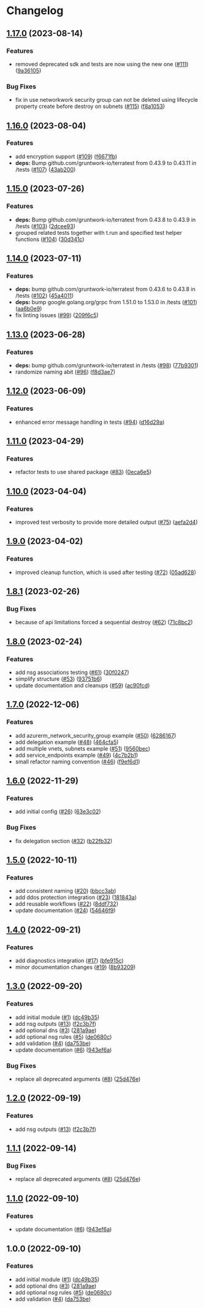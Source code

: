 # Changelog

## [1.17.0](https://github.com/aztfmods/terraform-azure-vnet/compare/v1.16.0...v1.17.0) (2023-08-14)


### Features

* removed deprecated sdk and tests are now using the new one ([#111](https://github.com/aztfmods/terraform-azure-vnet/issues/111)) ([9a36105](https://github.com/aztfmods/terraform-azure-vnet/commit/9a3610519ea96a999fd48aee7f3956bc86f082b4))


### Bug Fixes

* fix in use networkwork security group can not be deleted using lifecycle property create before destroy on subnets ([#115](https://github.com/aztfmods/terraform-azure-vnet/issues/115)) ([f8a1053](https://github.com/aztfmods/terraform-azure-vnet/commit/f8a10536ba2b5edb6121baf9f75d9b23b3e89f81))

## [1.16.0](https://github.com/aztfmods/terraform-azure-vnet/compare/v1.15.0...v1.16.0) (2023-08-04)


### Features

* add encryption support ([#109](https://github.com/aztfmods/terraform-azure-vnet/issues/109)) ([f6671fb](https://github.com/aztfmods/terraform-azure-vnet/commit/f6671fb965d6a3e70ac7eaeb21cb5e7cd81a3912))
* **deps:** Bump github.com/gruntwork-io/terratest from 0.43.9 to 0.43.11 in /tests ([#107](https://github.com/aztfmods/terraform-azure-vnet/issues/107)) ([43ab200](https://github.com/aztfmods/terraform-azure-vnet/commit/43ab200a5155e765f2d04171fcb5fc9abf2cb199))

## [1.15.0](https://github.com/aztfmods/terraform-azure-vnet/compare/v1.14.0...v1.15.0) (2023-07-26)


### Features

* **deps:** Bump github.com/gruntwork-io/terratest from 0.43.8 to 0.43.9 in /tests ([#103](https://github.com/aztfmods/terraform-azure-vnet/issues/103)) ([2dcee93](https://github.com/aztfmods/terraform-azure-vnet/commit/2dcee93250f5cd95e7e18e57924aafc2c5d88d55))
* grouped related tests together with t.run and specified test helper functions ([#104](https://github.com/aztfmods/terraform-azure-vnet/issues/104)) ([30d341c](https://github.com/aztfmods/terraform-azure-vnet/commit/30d341cc882ba388f6fb1dc65426710495b4acf8))

## [1.14.0](https://github.com/aztfmods/terraform-azure-vnet/compare/v1.13.0...v1.14.0) (2023-07-11)


### Features

* **deps:** bump github.com/gruntwork-io/terratest from 0.43.6 to 0.43.8 in /tests ([#102](https://github.com/aztfmods/terraform-azure-vnet/issues/102)) ([45a4011](https://github.com/aztfmods/terraform-azure-vnet/commit/45a401131e0220fe9f335da9c55ef8b2e72af54f))
* **deps:** bump google.golang.org/grpc from 1.51.0 to 1.53.0 in /tests ([#101](https://github.com/aztfmods/terraform-azure-vnet/issues/101)) ([aa6b0e9](https://github.com/aztfmods/terraform-azure-vnet/commit/aa6b0e9d49c146aebb0feba709ac1faac9e75775))
* fix linting issues ([#99](https://github.com/aztfmods/terraform-azure-vnet/issues/99)) ([209f6c5](https://github.com/aztfmods/terraform-azure-vnet/commit/209f6c592636f1a8b7830b294eba5894c35cd3d7))

## [1.13.0](https://github.com/aztfmods/module-azurerm-vnet/compare/v1.12.0...v1.13.0) (2023-06-28)


### Features

* **deps:** bump github.com/gruntwork-io/terratest in /tests ([#98](https://github.com/aztfmods/module-azurerm-vnet/issues/98)) ([77b9301](https://github.com/aztfmods/module-azurerm-vnet/commit/77b930185a0bdfe15acddd015e35b5a48e14a82f))
* randomize naming abit ([#96](https://github.com/aztfmods/module-azurerm-vnet/issues/96)) ([f8d3ae7](https://github.com/aztfmods/module-azurerm-vnet/commit/f8d3ae7b0139362858412ff4d584ec4e9e7e0536))

## [1.12.0](https://github.com/aztfmods/module-azurerm-vnet/compare/v1.11.0...v1.12.0) (2023-06-09)


### Features

* enhanced error message handling in tests ([#94](https://github.com/aztfmods/module-azurerm-vnet/issues/94)) ([d16d29a](https://github.com/aztfmods/module-azurerm-vnet/commit/d16d29a133afcd1388d987a2321ec5f7d0bcebeb))

## [1.11.0](https://github.com/aztfmods/module-azurerm-vnet/compare/v1.10.0...v1.11.0) (2023-04-29)


### Features

* refactor tests to use shared package ([#83](https://github.com/aztfmods/module-azurerm-vnet/issues/83)) ([0eca6e5](https://github.com/aztfmods/module-azurerm-vnet/commit/0eca6e52687617c4b6ecb08d5949e67502afdb40))

## [1.10.0](https://github.com/aztfmods/module-azurerm-vnet/compare/v1.9.0...v1.10.0) (2023-04-04)


### Features

* improved test verbosity to provide more detailed output ([#75](https://github.com/aztfmods/module-azurerm-vnet/issues/75)) ([aefa2d4](https://github.com/aztfmods/module-azurerm-vnet/commit/aefa2d4f55a4f30e361e6e30e6626cd0839a5a7e))

## [1.9.0](https://github.com/aztfmods/module-azurerm-vnet/compare/v1.8.1...v1.9.0) (2023-04-02)


### Features

* improved cleanup function, which is used after testing ([#72](https://github.com/aztfmods/module-azurerm-vnet/issues/72)) ([05ad628](https://github.com/aztfmods/module-azurerm-vnet/commit/05ad628c24b532b1f00a52ae2eac9ac0a6d62c1c))

## [1.8.1](https://github.com/aztfmods/module-azurerm-vnet/compare/v1.8.0...v1.8.1) (2023-02-26)


### Bug Fixes

* because of api limitations forced a sequential destroy ([#62](https://github.com/aztfmods/module-azurerm-vnet/issues/62)) ([71c8bc2](https://github.com/aztfmods/module-azurerm-vnet/commit/71c8bc29cd28c8bce3d37a1f6098eee88a6d9e7f))

## [1.8.0](https://github.com/aztfmods/module-azurerm-vnet/compare/v1.7.0...v1.8.0) (2023-02-24)


### Features

* add nsg associations testing ([#61](https://github.com/aztfmods/module-azurerm-vnet/issues/61)) ([30f0247](https://github.com/aztfmods/module-azurerm-vnet/commit/30f024783621d91f8fe880ee1d9e6217e76aa445))
* simplify structure ([#53](https://github.com/aztfmods/module-azurerm-vnet/issues/53)) ([93751b6](https://github.com/aztfmods/module-azurerm-vnet/commit/93751b6b9c04878b74684d5fc080558451a4e87c))
* update documentation and cleanups ([#59](https://github.com/aztfmods/module-azurerm-vnet/issues/59)) ([ac90fcd](https://github.com/aztfmods/module-azurerm-vnet/commit/ac90fcd1cc836c60a552ada2324e19b243a128d4))

## [1.7.0](https://github.com/aztfmods/module-azurerm-vnet/compare/v1.6.0...v1.7.0) (2022-12-06)


### Features

* add azurerm_network_security_group example ([#50](https://github.com/aztfmods/module-azurerm-vnet/issues/50)) ([6286167](https://github.com/aztfmods/module-azurerm-vnet/commit/6286167a6917ef2d68c37ce417bce829cb318052))
* add delegation example ([#48](https://github.com/aztfmods/module-azurerm-vnet/issues/48)) ([464cfa5](https://github.com/aztfmods/module-azurerm-vnet/commit/464cfa5ce29d52064538ad23c37a727d6f0233a5))
* add multiple vnets, subnets example ([#51](https://github.com/aztfmods/module-azurerm-vnet/issues/51)) ([9560bec](https://github.com/aztfmods/module-azurerm-vnet/commit/9560becc94e9689363465dae4682674b85059324))
* add service_endpoints example ([#49](https://github.com/aztfmods/module-azurerm-vnet/issues/49)) ([4c7b2b1](https://github.com/aztfmods/module-azurerm-vnet/commit/4c7b2b1ba1857b01b88f6f18ecf405d6ce46476c))
* small refactor naming convention ([#46](https://github.com/aztfmods/module-azurerm-vnet/issues/46)) ([f9ef6d1](https://github.com/aztfmods/module-azurerm-vnet/commit/f9ef6d1aad31a99c7d627c294d3829a9f82e3fce))

## [1.6.0](https://github.com/aztfmods/module-azurerm-vnet/compare/v1.5.0...v1.6.0) (2022-11-29)


### Features

* add initial config ([#26](https://github.com/aztfmods/module-azurerm-vnet/issues/26)) ([63e3c02](https://github.com/aztfmods/module-azurerm-vnet/commit/63e3c0274ba23b278ef544a96a35bee03c4fd842))


### Bug Fixes

* fix delegation section ([#32](https://github.com/aztfmods/module-azurerm-vnet/issues/32)) ([b22fb32](https://github.com/aztfmods/module-azurerm-vnet/commit/b22fb32a03234dcbe25fb5bbf60c0fdf3cb5efc9))

## [1.5.0](https://github.com/aztfmods/module-azurerm-vnet/compare/v1.4.0...v1.5.0) (2022-10-11)


### Features

* add consistent naming ([#20](https://github.com/aztfmods/module-azurerm-vnet/issues/20)) ([bbcc3ab](https://github.com/aztfmods/module-azurerm-vnet/commit/bbcc3abcbc3d9c7c24512335ce2db4e00e83c513))
* add ddos protection integration ([#23](https://github.com/aztfmods/module-azurerm-vnet/issues/23)) ([181843a](https://github.com/aztfmods/module-azurerm-vnet/commit/181843abd565786d96e78e11fb4830317cbe7e64))
* add reusable workflows ([#22](https://github.com/aztfmods/module-azurerm-vnet/issues/22)) ([8ddf732](https://github.com/aztfmods/module-azurerm-vnet/commit/8ddf732d4a02ffc2f32296fca6f82960624bfffb))
* update documentation ([#24](https://github.com/aztfmods/module-azurerm-vnet/issues/24)) ([54646f9](https://github.com/aztfmods/module-azurerm-vnet/commit/54646f99b7aa8e742c00de591b094b89a3adb6cd))

## [1.4.0](https://github.com/aztfmods/module-azurerm-vnet/compare/v1.3.0...v1.4.0) (2022-09-21)


### Features

* add diagnostics integration ([#17](https://github.com/aztfmods/module-azurerm-vnet/issues/17)) ([bfe915c](https://github.com/aztfmods/module-azurerm-vnet/commit/bfe915ca4efbb2ef264e66407b8c6e9552e875ba))
* minor documentation changes ([#19](https://github.com/aztfmods/module-azurerm-vnet/issues/19)) ([8b93209](https://github.com/aztfmods/module-azurerm-vnet/commit/8b93209d935f64dee4fcea77f45e1d3a4219308b))

## [1.3.0](https://github.com/aztfmods/module-azurerm-vnet/compare/v1.2.0...v1.3.0) (2022-09-20)


### Features

* add initial module ([#1](https://github.com/aztfmods/module-azurerm-vnet/issues/1)) ([dc49b35](https://github.com/aztfmods/module-azurerm-vnet/commit/dc49b35d1189df4b9d05cf4e98f34da24743737e))
* add nsg outputs ([#13](https://github.com/aztfmods/module-azurerm-vnet/issues/13)) ([f2c3b7f](https://github.com/aztfmods/module-azurerm-vnet/commit/f2c3b7f6975793e645f1f2a7ebb392a5a80c72f4))
* add optional dns ([#3](https://github.com/aztfmods/module-azurerm-vnet/issues/3)) ([281a9ae](https://github.com/aztfmods/module-azurerm-vnet/commit/281a9aea7dc68a6e0c15d14c79d89872d78dc081))
* add optional nsg rules ([#5](https://github.com/aztfmods/module-azurerm-vnet/issues/5)) ([de0680c](https://github.com/aztfmods/module-azurerm-vnet/commit/de0680c74ea3e57bc1636d64e4309f6d390ec5f1))
* add validation ([#4](https://github.com/aztfmods/module-azurerm-vnet/issues/4)) ([da753be](https://github.com/aztfmods/module-azurerm-vnet/commit/da753be82333c8c0e548c680e11a8dc1f8b12cf4))
* update documentation ([#6](https://github.com/aztfmods/module-azurerm-vnet/issues/6)) ([943ef6a](https://github.com/aztfmods/module-azurerm-vnet/commit/943ef6abf194659b756f47944fcdc9e5278d399b))


### Bug Fixes

* replace all deprecated arguments ([#8](https://github.com/aztfmods/module-azurerm-vnet/issues/8)) ([25d476e](https://github.com/aztfmods/module-azurerm-vnet/commit/25d476e3b27e8c7a00880438540471fc333d8f11))

## [1.2.0](https://github.com/aztfmods/module-azurerm-vnet/compare/v1.1.1...v1.2.0) (2022-09-19)


### Features

* add nsg outputs ([#13](https://github.com/aztfmods/module-azurerm-vnet/issues/13)) ([f2c3b7f](https://github.com/aztfmods/module-azurerm-vnet/commit/f2c3b7f6975793e645f1f2a7ebb392a5a80c72f4))

## [1.1.1](https://github.com/dkooll/terraform-azurerm-vnet/compare/v1.1.0...v1.1.1) (2022-09-14)


### Bug Fixes

* replace all deprecated arguments ([#8](https://github.com/dkooll/terraform-azurerm-vnet/issues/8)) ([25d476e](https://github.com/dkooll/terraform-azurerm-vnet/commit/25d476e3b27e8c7a00880438540471fc333d8f11))

## [1.1.0](https://github.com/dkooll/terraform-azurerm-vnet/compare/v1.0.0...v1.1.0) (2022-09-10)


### Features

* update documentation ([#6](https://github.com/dkooll/terraform-azurerm-vnet/issues/6)) ([943ef6a](https://github.com/dkooll/terraform-azurerm-vnet/commit/943ef6abf194659b756f47944fcdc9e5278d399b))

## 1.0.0 (2022-09-10)


### Features

* add initial module ([#1](https://github.com/dkooll/terraform-azurerm-vnet/issues/1)) ([dc49b35](https://github.com/dkooll/terraform-azurerm-vnet/commit/dc49b35d1189df4b9d05cf4e98f34da24743737e))
* add optional dns ([#3](https://github.com/dkooll/terraform-azurerm-vnet/issues/3)) ([281a9ae](https://github.com/dkooll/terraform-azurerm-vnet/commit/281a9aea7dc68a6e0c15d14c79d89872d78dc081))
* add optional nsg rules ([#5](https://github.com/dkooll/terraform-azurerm-vnet/issues/5)) ([de0680c](https://github.com/dkooll/terraform-azurerm-vnet/commit/de0680c74ea3e57bc1636d64e4309f6d390ec5f1))
* add validation ([#4](https://github.com/dkooll/terraform-azurerm-vnet/issues/4)) ([da753be](https://github.com/dkooll/terraform-azurerm-vnet/commit/da753be82333c8c0e548c680e11a8dc1f8b12cf4))
